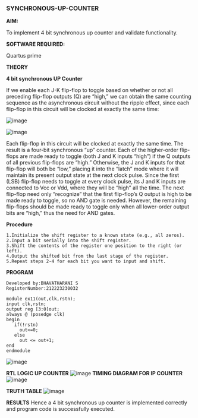 ### SYNCHRONOUS-UP-COUNTER

**AIM:**

To implement 4 bit synchronous up counter and validate functionality.

**SOFTWARE REQUIRED:**

Quartus prime

**THEORY**

**4 bit synchronous UP Counter**

If we enable each J-K flip-flop to toggle based on whether or not all preceding flip-flop outputs (Q) are “high,” we can obtain the same counting sequence as the asynchronous circuit without the ripple effect, since each flip-flop in this circuit will be clocked at exactly the same time:

![image](https://github.com/naavaneetha/SYNCHRONOUS-UP-COUNTER/assets/154305477/d5db3fa0-e413-404c-b80e-b2f39d82e7e8)


![image](https://github.com/naavaneetha/SYNCHRONOUS-UP-COUNTER/assets/154305477/52cb61eb-d04b-442d-810c-31185a68410b)

Each flip-flop in this circuit will be clocked at exactly the same time.
The result is a four-bit synchronous “up” counter. Each of the higher-order flip-flops are made ready to toggle (both J and K inputs “high”) if the Q outputs of all previous flip-flops are “high.”
Otherwise, the J and K inputs for that flip-flop will both be “low,” placing it into the “latch” mode where it will maintain its present output state at the next clock pulse.
Since the first (LSB) flip-flop needs to toggle at every clock pulse, its J and K inputs are connected to Vcc or Vdd, where they will be “high” all the time.
The next flip-flop need only “recognize” that the first flip-flop’s Q output is high to be made ready to toggle, so no AND gate is needed.
However, the remaining flip-flops should be made ready to toggle only when all lower-order output bits are “high,” thus the need for AND gates.

**Procedure**
```
1.Initialize the shift register to a known state (e.g., all zeros).
2.Input a bit serially into the shift register.
3.Shift the contents of the register one position to the right (or left).
4.Output the shifted bit from the last stage of the register.
5.Repeat steps 2-4 for each bit you want to input and shift.
```
**PROGRAM**
```
Developed by:BHAVATHARANI S
RegisterNumber:212223230032

module ex11(out,clk,rstn);
input clk,rstn;
output reg [3:0]out;
always @ (posedge clk)
begin
   if(!rstn)
     out<=0;
   else 
     out <= out+1;
end
endmodule
```

![image](https://github.com/bhavatharanisiva7418/SYNCHRONOUS-UP-COUNTER/assets/147473922/4d245cb1-dd90-4edf-9554-7a77b7ea116f)

**RTL LOGIC UP COUNTER**
![image](https://github.com/bhavatharanisiva7418/SYNCHRONOUS-UP-COUNTER/assets/147473922/8bf20f7a-2371-40a2-88af-9d40c4b598f4)
**TIMING DIAGRAM FOR IP COUNTER**
![image](https://github.com/bhavatharanisiva7418/SYNCHRONOUS-UP-COUNTER/assets/147473922/1612d904-87df-49a2-a374-12dea2e5acef)

**TRUTH TABLE**
![image](https://github.com/bhavatharanisiva7418/SYNCHRONOUS-UP-COUNTER/assets/147473922/e322a846-dcd4-4fe0-897f-95f9908b51b9)

**RESULTS**
Hence a 4 bit synchronous up counter is implemented correctly and program code is successfully executed.
